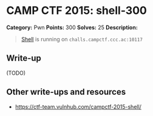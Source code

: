 # CAMP CTF 2015: shell-300

**Category:** Pwn
**Points:** 300
**Solves:** 25
**Description:**

> [Shell](shell) is running on `challs.campctf.ccc.ac:10117`


## Write-up

(TODO)

## Other write-ups and resources

* <https://ctf-team.vulnhub.com/campctf-2015-shell/> 
